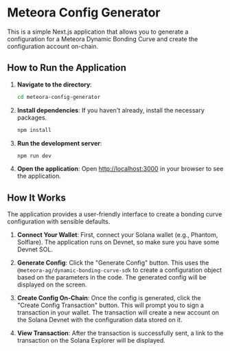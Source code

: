 # Meteora Config Generator

This is a simple Next.js application that allows you to generate a configuration for a Meteora Dynamic Bonding Curve and create the configuration account on-chain.

## How to Run the Application

1.  **Navigate to the directory**:
    ```bash
    cd meteora-config-generator
    ```

2.  **Install dependencies**:
    If you haven't already, install the necessary packages.
    ```bash
    npm install
    ```

3.  **Run the development server**:
    ```bash
    npm run dev
    ```

4.  **Open the application**:
    Open [http://localhost:3000](http://localhost:3000) in your browser to see the application.

## How It Works

The application provides a user-friendly interface to create a bonding curve configuration with sensible defaults.

1.  **Connect Your Wallet**: First, connect your Solana wallet (e.g., Phantom, Solflare). The application runs on Devnet, so make sure you have some Devnet SOL.

2.  **Generate Config**: Click the "Generate Config" button. This uses the `@meteora-ag/dynamic-bonding-curve-sdk` to create a configuration object based on the parameters in the code. The generated config will be displayed on the screen.

3.  **Create Config On-Chain**: Once the config is generated, click the "Create Config Transaction" button. This will prompt you to sign a transaction in your wallet. The transaction will create a new account on the Solana Devnet with the configuration data stored on it.

4.  **View Transaction**: After the transaction is successfully sent, a link to the transaction on the Solana Explorer will be displayed. 